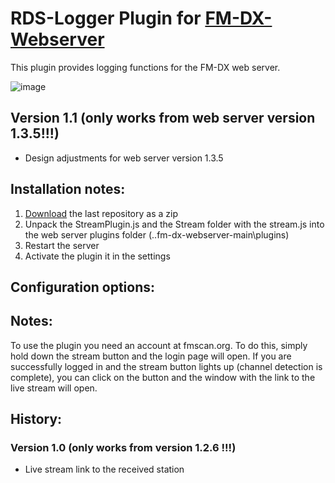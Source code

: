 # RDS-Logger Plugin for [FM-DX-Webserver](https://github.com/NoobishSVK/fm-dx-webserver)
This plugin provides logging functions for the FM-DX web server.

![image](https://github.com/user-attachments/assets/4adb5aee-d36a-4617-af79-bdcc4d8bd3b9)


## Version 1.1 (only works from web server version 1.3.5!!!)

- Design adjustments for web server version 1.3.5


## Installation notes:

1. [Download](https://github.com/Highpoint2000/stream/releases) the last repository as a zip
2. Unpack the StreamPlugin.js and the Stream folder with the stream.js into the web server plugins folder (..fm-dx-webserver-main\plugins)
3. Restart the server
4. Activate the plugin it in the settings

## Configuration options:

## Notes: 

To use the plugin you need an account at fmscan.org. To do this, simply hold down the stream button and the login page will open. If you are successfully logged in and the stream button lights up (channel detection is complete), you can click on the button and the window with the link to the live stream will open.

## History:

### Version 1.0 (only works from version 1.2.6 !!!)

- Live stream link to the received station
